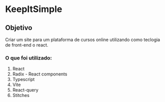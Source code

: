 # KeepItSimple
## Objetivo
Criar um site para um plataforma de cursos online utilizando como teclogia de front-end o react.

### O que foi utilizado: 
1. React
2. Radix - React components
3. Typescript
4. Vite
5. React-query
6. Stitches

